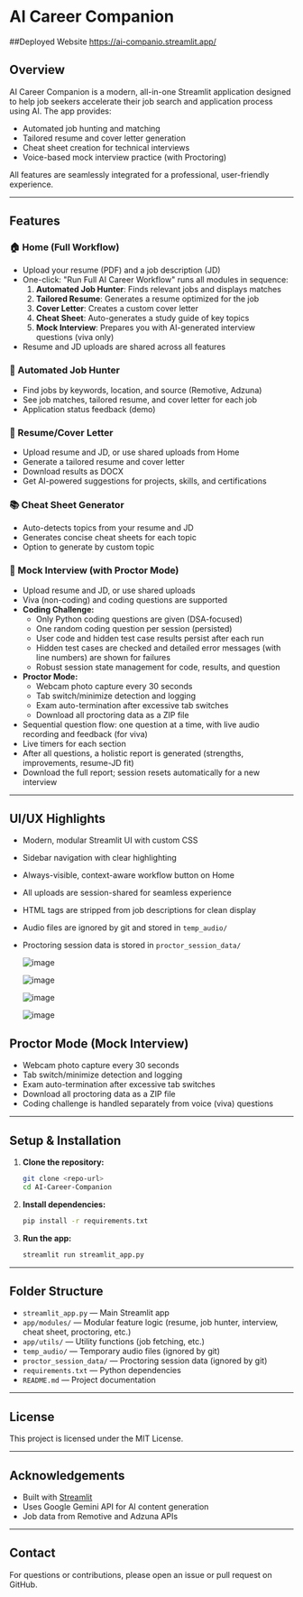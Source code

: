 # AI Career Companion

##Deployed Website https://ai-companio.streamlit.app/

## Overview
AI Career Companion is a modern, all-in-one Streamlit application designed to help job seekers accelerate their job search and application process using AI. The app provides:
- Automated job hunting and matching
- Tailored resume and cover letter generation
- Cheat sheet creation for technical interviews
- Voice-based mock interview practice (with Proctoring)

All features are seamlessly integrated for a professional, user-friendly experience.

---

## Features

### 🏠 Home (Full Workflow)
- Upload your resume (PDF) and a job description (JD)
- One-click: "Run Full AI Career Workflow" runs all modules in sequence:
  1. **Automated Job Hunter**: Finds relevant jobs and displays matches
  2. **Tailored Resume**: Generates a resume optimized for the job
  3. **Cover Letter**: Creates a custom cover letter
  4. **Cheat Sheet**: Auto-generates a study guide of key topics
  5. **Mock Interview**: Prepares you with AI-generated interview questions (viva only)
- Resume and JD uploads are shared across all features

### 🤖 Automated Job Hunter
- Find jobs by keywords, location, and source (Remotive, Adzuna)
- See job matches, tailored resume, and cover letter for each job
- Application status feedback (demo)

### 📄 Resume/Cover Letter
- Upload resume and JD, or use shared uploads from Home
- Generate a tailored resume and cover letter
- Download results as DOCX
- Get AI-powered suggestions for projects, skills, and certifications

### 📚 Cheat Sheet Generator
- Auto-detects topics from your resume and JD
- Generates concise cheat sheets for each topic
- Option to generate by custom topic

### 🎤 Mock Interview (with Proctor Mode)
- Upload resume and JD, or use shared uploads
- Viva (non-coding) and coding questions are supported
- **Coding Challenge:**
  - Only Python coding questions are given (DSA-focused)
  - One random coding question per session (persisted)
  - User code and hidden test case results persist after each run
  - Hidden test cases are checked and detailed error messages (with line numbers) are shown for failures
  - Robust session state management for code, results, and question
- **Proctor Mode:**
  - Webcam photo capture every 30 seconds
  - Tab switch/minimize detection and logging
  - Exam auto-termination after excessive tab switches
  - Download all proctoring data as a ZIP file
- Sequential question flow: one question at a time, with live audio recording and feedback (for viva)
- Live timers for each section
- After all questions, a holistic report is generated (strengths, improvements, resume-JD fit)
- Download the full report; session resets automatically for a new interview

---

## UI/UX Highlights
- Modern, modular Streamlit UI with custom CSS
- Sidebar navigation with clear highlighting
- Always-visible, context-aware workflow button on Home
- All uploads are session-shared for seamless experience
- HTML tags are stripped from job descriptions for clean display
- Audio files are ignored by git and stored in `temp_audio/`
- Proctoring session data is stored in `proctor_session_data/`


  ![image](https://github.com/user-attachments/assets/096cfe8b-8ef6-4aff-a3f2-005c38131cea)

  ![image](https://github.com/user-attachments/assets/87fa11bf-cc5d-4267-b124-9f29eeb8d0a5)

  ![image](https://github.com/user-attachments/assets/4edafc14-af5d-4d4b-80ce-f0a2850f35ec)

  ![image](https://github.com/user-attachments/assets/82f53aca-3594-49ce-83d9-3b03fbf82f8f)


## Proctor Mode (Mock Interview)
- Webcam photo capture every 30 seconds
- Tab switch/minimize detection and logging
- Exam auto-termination after excessive tab switches
- Download all proctoring data as a ZIP file
- Coding challenge is handled separately from voice (viva) questions

---

## Setup & Installation

1. **Clone the repository:**
   ```sh
   git clone <repo-url>
   cd AI-Career-Companion
   ```
2. **Install dependencies:**
   ```sh
   pip install -r requirements.txt
   ```
3. **Run the app:**
   ```sh
   streamlit run streamlit_app.py
   ```

---

## Folder Structure
- `streamlit_app.py` — Main Streamlit app
- `app/modules/` — Modular feature logic (resume, job hunter, interview, cheat sheet, proctoring, etc.)
- `app/utils/` — Utility functions (job fetching, etc.)
- `temp_audio/` — Temporary audio files (ignored by git)
- `proctor_session_data/` — Proctoring session data (ignored by git)
- `requirements.txt` — Python dependencies
- `README.md` — Project documentation

---

## License
This project is licensed under the MIT License.

---

## Acknowledgements
- Built with [Streamlit](https://streamlit.io/)
- Uses Google Gemini API for AI content generation
- Job data from Remotive and Adzuna APIs

---

## Contact
For questions or contributions, please open an issue or pull request on GitHub.
